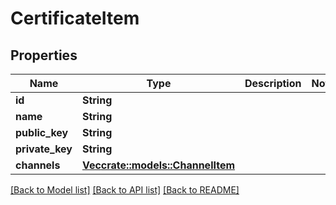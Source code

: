 # CertificateItem

## Properties

Name | Type | Description | Notes
------------ | ------------- | ------------- | -------------
**id** | **String** |  | 
**name** | **String** |  | 
**public_key** | **String** |  | 
**private_key** | **String** |  | 
**channels** | [**Vec<crate::models::ChannelItem>**](ChannelItem.md) |  | 

[[Back to Model list]](../README.md#documentation-for-models) [[Back to API list]](../README.md#documentation-for-api-endpoints) [[Back to README]](../README.md)



